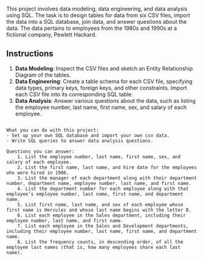 This project involves data modeling, data engineering, and data analysis using SQL. The task is to design tables for data from six CSV files, import the data into a SQL database, join data, and answer questions about the data. The data pertains to employees from the 1980s and 1990s at a fictional company, Pewlett Hackard.

## Instructions

1. **Data Modeling**: Inspect the CSV files and sketch an Entity Relationship Diagram of the tables.
2. **Data Engineering**: Create a table schema for each CSV file, specifying data types, primary keys, foreign keys, and other constraints. Import each CSV file into its corresponding SQL table.
3. **Data Analysis**: Answer various questions about the data, such as listing the employee number, last name, first name, sex, and salary of each employee.

```

What you can do with this project:
- Set up your own SQL database and import your own csv data.
- Write SQL queries to answer data analysis questions.

Questions you can answer:
    1. List the employee number, last name, first name, sex, and salary of each employee.
    2. List the first name, last name, and hire date for the employees who were hired in 1986.
    3. List the manager of each department along with their department number, department name, employee number, last name, and first name.
    4. List the department number for each employee along with that employee’s employee number, last name, first name, and department name.
    5. List first name, last name, and sex of each employee whose first name is Hercules and whose last name begins with the letter B.
    6. List each employee in the Sales department, including their employee number, last name, and first name.
    7. List each employee in the Sales and Development departments, including their employee number, last name, first name, and department name.
    8. List the frequency counts, in descending order, of all the employee last names (that is, how many employees share each last name).
